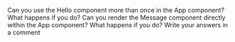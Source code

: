 Can you use the Hello component more than once in the App component? What happens if you do? Can you render the Message component directly within the App component? What happens if you do? Write your answers in a comment